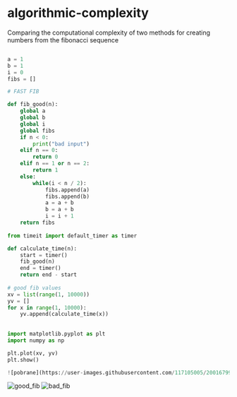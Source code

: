 # algorithmic-complexity
Comparing the computational complexity of two methods for creating numbers from the fibonacci sequence
```py

a = 1
b = 1
i = 0
fibs = []

# FAST FIB

def fib_good(n):
    global a
    global b
    global i
    global fibs
    if n < 0:
        print("bad input")
    elif n == 0:
        return 0
    elif n == 1 or n == 2:
        return 1
    else:
        while(i < n / 2):
            fibs.append(a)
            fibs.append(b)
            a = a + b
            b = a + b
            i = i + 1
    return fibs
    
from timeit import default_timer as timer

def calculate_time(n):
    start = timer()
    fib_good(n)
    end = timer()
    return end - start
    
# good fib values
xv = list(range(1, 10000))
yv = []
for x in range(1, 10000):
    yv.append(calculate_time(x))
    
    
import matplotlib.pyplot as plt
import numpy as np

plt.plot(xv, yv)
plt.show()

![pobrane](https://user-images.githubusercontent.com/117105005/200167992-12896fc5-3a94-439a-94a8-1057607ca3d3.png)


```

![good_fib](https://user-images.githubusercontent.com/117105005/200168907-c99d131e-e656-4d5a-9a50-9ecc74f1a019.png)
![bad_fib](https://user-images.githubusercontent.com/117105005/200168965-51d218cb-16fe-47f4-be36-d9995b3b257f.png)

